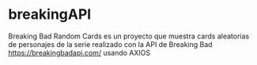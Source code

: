 # breakingAPI
Breaking Bad Random Cards es un proyecto que muestra cards aleatorias de personajes de la serie realizado con la API de Breaking Bad https://breakingbadapi.com/ usando AXIOS 

